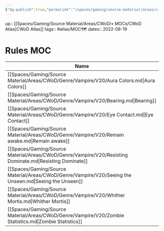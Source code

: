 ```yaml
---
{"dg-publish":true,"permalink":"/spaces/gaming/source-material/areas/c-wo-d/mo-cs/rules-moc/","dgHomeLink":true,"dgPassFrontmatter":true}
---
```


up:: [[Spaces/Gaming/Source Material/Areas/CWoD/• MOCs/CWoD Atlas|CWoD Atlas]]
tags:: #atlas/MOC🗺 
dates:: 2022-08-19

# Rules MOC

| Name                                                                                                     | Modified  |
| -------------------------------------------------------------------------------------------------------- | --------- |
| [[Spaces/Gaming/Source Material/Areas/CWoD/Genre/Vampire/V20/Aura Colors.md\|Aura Colors]]               | 2022-8-19 |
| [[Spaces/Gaming/Source Material/Areas/CWoD/Genre/Vampire/V20/Bearing.md\|Bearing]]                       | 2022-8-19 |
| [[Spaces/Gaming/Source Material/Areas/CWoD/Genre/Vampire/V20/Eye Contact.md\|Eye Contact]]               | 2022-8-19 |
| [[Spaces/Gaming/Source Material/Areas/CWoD/Genre/Vampire/V20/Remain awake.md\|Remain awake]]             | 2022-8-19 |
| [[Spaces/Gaming/Source Material/Areas/CWoD/Genre/Vampire/V20/Resisting Dominate.md\|Resisting Dominate]] | 2022-8-19 |
| [[Spaces/Gaming/Source Material/Areas/CWoD/Genre/Vampire/V20/Seeing the Unseen.md\|Seeing the Unseen]]   | 2022-8-19 |
| [[Spaces/Gaming/Source Material/Areas/CWoD/Genre/Vampire/V20/Whither Mortis.md\|Whither Mortis]]         | 2022-8-19 |
| [[Spaces/Gaming/Source Material/Areas/CWoD/Genre/Vampire/V20/Zombie Statistics.md\|Zombie Statistics]]   | 2022-8-19 |
